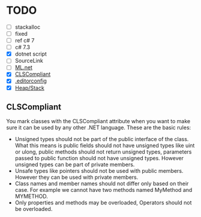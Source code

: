 # TODO

- [ ] stackalloc
- [ ] fixed
- [ ] ref c# 7
- [ ] c# 7.3
- [x] dotnet script
- [ ] SourceLink
- [ ] [ML.net][ml.net]
- [x] [CLSCompliant](#CLSCompliant)
- [x] [.editorconfig][editorconfig]
- [x] [Heap/Stack][heapStack]

## CLSCompliant <a name="CLSCompliant"></a>

You mark classes with the CLSCompliant attribute when you want to make sure it can be used by any other .NET language. These are the basic rules:

- Unsigned types should not be part of the public interface of the class. What this means is public fields should not have unsigned types like uint or ulong, public methods should not return unsigned types, parameters passed to public function should not have unsigned types. However unsigned types can be part of private members.
- Unsafe types like pointers should not be used with public members. However they can be used with private members.
- Class names and member names should not differ only based on their case. For example we cannot have two methods named MyMethod and MYMETHOD.
- Only properties and methods may be overloaded, Operators should not be overloaded.

[editorconfig]:https://docs.microsoft.com/fr-fr/visualstudio/ide/create-portable-custom-editor-options
[heapStack]:https://www.gribblelab.org/CBootCamp/7_Memory_Stack_vs_Heap.html
[ml.net]:https://www.microsoft.com/net/learn/apps/machine-learning-and-ai/ml-dotnet/get-started/windows
